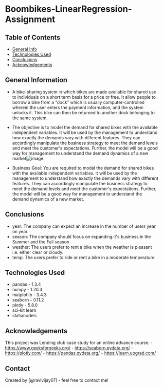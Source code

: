 # Boombikes-LinearRegression-Assignment


## Table of Contents
* [General Info](#general-information)
* [Technologies Used](#technologies-used)
* [Conclusions](#conclusions)
* [Acknowledgements](#acknowledgements)


## General Information
- A bike-sharing system in which bikes are made available for shared use to individuals on a short term basis for a price or free. It allow people to borrow a bike from a "dock" which is usually computer-controlled wherein the user enters the payment information, and the system unlocks it. This bike can then be returned to another dock belonging to the same system.

- The objective is to model the demand for shared bikes with the available independent variables. It will be used by the management to understand how exactly the demands vary with different features. They can accordingly manipulate the business strategy to meet the demand levels and meet the customer's expectations. Further, the model will be a good way for management to understand the demand dynamics of a new market![image](https://user-images.githubusercontent.com/110121836/190224396-aade86ba-15a2-4c22-8b96-5b80cf946348.png)

- Business Goal:
You are required to model the demand for shared bikes with the available independent variables. It will be used by the management to understand how exactly the demands vary with different features. They can accordingly manipulate the business strategy to meet the demand levels and meet the customer's expectations. Further, the model will be a good way for management to understand the demand dynamics of a new market. 


## Conclusions
- year: The company can expect an increase in the number of users year on year.
- season: The company should focus on expanding it's business in the Summer and the Fall season.
- weather: The users prefer to rent a bike when the weather is pleasant i.e. either clear or cloudy.
- temp: The users prefer to ride or rent a bike in a moderate temperature



## Technologies Used
- pandas - 1.3.4
- numpy - 1.20.3
- matplotlib - 3.4.3
- seaborn - 0.11.2
- plotly - 5.8.0
- sci-kit learn
- statsmodels


## Acknowledgements
This project was Lending club case study for an online advance course.
    - https://www.geeksforgeeks.org/
    - https://seaborn.pydata.org/
    - https://plotly.com/
    - https://pandas.pydata.org/
    - https://learn.upgrad.com/

## Contact
Created by [@ravivijay07] - feel free to contact me!

